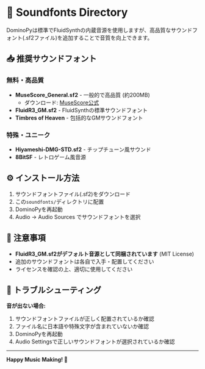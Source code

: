 # 🎼 Soundfonts Directory

DominoPyは標準でFluidSynthの内蔵音源を使用しますが、高品質なサウンドフォント(.sf2ファイル)を追加することで音質を向上できます。

## 📥 推奨サウンドフォント

### 無料・高品質
- **MuseScore_General.sf2** - 一般的で高品質 (約200MB)
  - ダウンロード: [MuseScore公式](https://musescore.org/)
- **FluidR3_GM.sf2** - FluidSynthの標準サウンドフォント
- **Timbres of Heaven** - 包括的なGMサウンドフォント

### 特殊・ユニーク
- **Hiyameshi-DMG-STD.sf2** - チップチューン風サウンド
- **8BitSF** - レトロゲーム風音源

## ⚙️ インストール方法

1. サウンドフォントファイル(.sf2)をダウンロード
2. この`soundfonts/`ディレクトリに配置
3. DominoPyを再起動
4. Audio → Audio Sources でサウンドフォントを選択

## 📝 注意事項

- **FluidR3_GM.sf2がデフォルト音源として同梱されています** (MIT License)
- 追加のサウンドフォントは各自で入手・配置してください
- ライセンスを確認の上、適切に使用してください

## 🔧 トラブルシューティング

**音が出ない場合:**
1. サウンドフォントファイルが正しく配置されているか確認
2. ファイル名に日本語や特殊文字が含まれていないか確認  
3. DominoPyを再起動
4. Audio Settingsで正しいサウンドフォントが選択されているか確認

---

**Happy Music Making! 🎵**